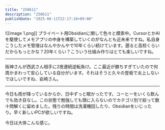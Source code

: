 ```yaml
---
title: "250611"
description: "250611"
publishDate: "2025-06-11T22:17:10+09:00"
---
```

![[image 1.png]]
プライベート用Obsidianに関して色々と模索中。CursorとかAIを駆使してメモアプリの中身を構築していくのがなんとも近未来ですね。私自身こうしたメモ管理はなんやかんやで10年くらい続けています。遡ると高校くらいだからもっとかな？20年くらい？こういう仕組み作りはとても楽しいですね。

---

阪神さんが西武さん相手に2夜連続逆転負け。ここ最近が勝ちすぎていたので何周かまわって安心している自分がいます。それはそうと久々の登板で炎上しないでほしいですね、岩崎さん。

---

今日も雨が降っているからか、日中ずっと眠かったです。コーヒーをいくら飲んでも効き目なし。この状態で勉強しても頭に入らないのでカテゴリ別で絞って数十問解くに留めました。残りの時間は洗濯機回したり、Obsidianをいじったり。早く新しいPCが欲しいですね。

今日は大体こんな感じ。